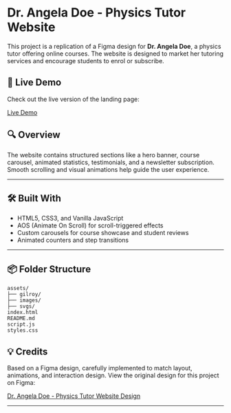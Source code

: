 # Dr. Angela Doe - Physics Tutor Website

This project is a replication of a Figma design for **Dr. Angela Doe**, a physics tutor offering online courses. The website is designed to market her tutoring services and encourage students to enrol or subscribe.

## 🚀 Live Demo

Check out the live version of the landing page:

[Live Demo](https://sanjaypotdar.github.io/Dr.Angela-Doe/)


## 🔍 Overview

The website contains structured sections like a hero banner, course carousel, animated statistics, testimonials, and a newsletter subscription. Smooth scrolling and visual animations help guide the user experience.

---

## 🛠️ Built With
- HTML5, CSS3, and Vanilla JavaScript
- AOS (Animate On Scroll) for scroll-triggered effects
- Custom carousels for course showcase and student reviews
- Animated counters and step transitions

---

## 📦 Folder Structure
```
assets/
├── gilroy/
├── images/
├── svgs/
index.html
README.md
script.js
styles.css
```
## 💡 Credits

Based on a Figma design, carefully implemented to match layout, animations, and interaction design.
View the original design for this project on Figma:

[Dr. Angela Doe - Physics Tutor Website Design](https://www.figma.com/community/file/1390113885881783491/dr-angela-doe-online-tutor-website-preview)

---

